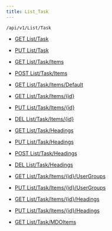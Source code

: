 ```yaml
---
title: List_Task
---
```


```http
/api/v1/List/Task
```

* [GET List/Task](v1TaskList_GetListDefinition.md)

* [PUT List/Task](v1TaskList_SetListDefinition.md)

* [GET List/Task/Items](v1TaskList_GetAllTaskListItem.md)

* [POST List/Task/Items](v1TaskList_PostTaskListItem.md)

* [GET List/Task/Items/Default](v1TaskList_CreateDefaultTaskListItem.md)

* [GET List/Task/Items/{id}](v1TaskList_GetTaskListItem.md)

* [PUT List/Task/Items/{id}](v1TaskList_PutTaskListItem.md)

* [DEL List/Task/Items/{id}](v1TaskList_DeleteTaskListItem.md)

* [GET List/Task/Headings](v1TaskList_GetTaskListItemHeadings.md)

* [PUT List/Task/Headings](v1TaskList_PutTaskListItemHeadings.md)

* [POST List/Task/Headings](v1TaskList_PostTaskListItemHeading.md)

* [DEL List/Task/Headings](v1TaskList_DeleteTaskListItemHeadings.md)

* [GET List/Task/Items/{id}/UserGroups](v1TaskList_GetTaskListItemUserGroupsForListItem.md)

* [PUT List/Task/Items/{id}/UserGroups](v1TaskList_PutTaskListItemUserGroupsForListItem.md)

* [GET List/Task/Items/{id}/Headings](v1TaskList_GetTaskListItemHeadingsForListItem.md)

* [PUT List/Task/Items/{id}/Headings](v1TaskList_PutTaskListItemHeadingsForListItem.md)

* [GET List/Task/MDOItems](v1TaskList_GetMDOList.md)
